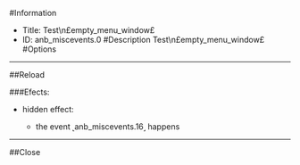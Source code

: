 #Information
 - Title: Test\n£empty_menu_window£
 - ID: anb_miscevents.0
#Description
Test\n£empty_menu_window£
#Options

___
##Reload

###Efects:<ul><li>hidden effect:</li><ul><li>the event ˻anb_miscevents.16˼ happens</li></ul></ul>

___
##Close

